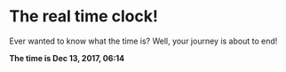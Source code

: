 # The real time clock!

Ever wanted to know what the time is? Well, your journey is about to end!

**The time is Dec 13, 2017, 06:14**